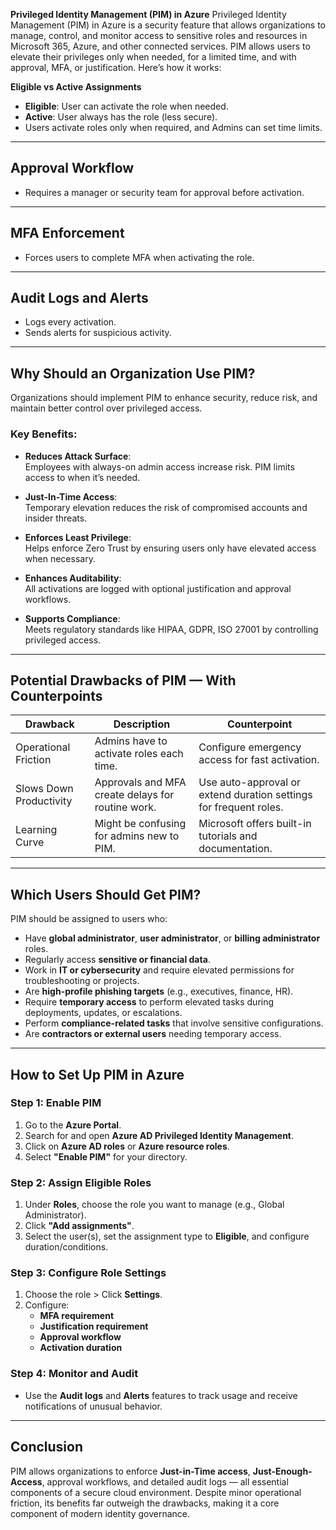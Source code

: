 **Privileged Identity Management (PIM) in Azure**
Privileged Identity Management (PIM) in Azure is a security feature that allows organizations to manage, control, and monitor access to sensitive roles and resources in Microsoft 365, Azure, and other connected services. 
PIM allows users to elevate their privileges only when needed, for a limited time, and with approval, MFA, or justification. Here’s how it works:

**Eligible vs Active Assignments**
- **Eligible**: User can activate the role when needed.  
- **Active**: User always has the role (less secure).  
- Users activate roles only when required, and Admins can set time limits.

---

## Approval Workflow

- Requires a manager or security team for approval before activation.

---

## MFA Enforcement

- Forces users to complete MFA when activating the role.

---

## Audit Logs and Alerts

- Logs every activation.
- Sends alerts for suspicious activity.

---

## Why Should an Organization Use PIM?

Organizations should implement PIM to enhance security, reduce risk, and maintain better control over privileged access.

### Key Benefits:

- **Reduces Attack Surface**:  
  Employees with always-on admin access increase risk. PIM limits access to when it’s needed.

- **Just-In-Time Access**:  
  Temporary elevation reduces the risk of compromised accounts and insider threats.

- **Enforces Least Privilege**:  
  Helps enforce Zero Trust by ensuring users only have elevated access when necessary.

- **Enhances Auditability**:  
  All activations are logged with optional justification and approval workflows.

- **Supports Compliance**:  
  Meets regulatory standards like HIPAA, GDPR, ISO 27001 by controlling privileged access.

---

## Potential Drawbacks of PIM — With Counterpoints

| Drawback                      | Description                                                                 | Counterpoint                                                                 |
|------------------------------|-----------------------------------------------------------------------------|------------------------------------------------------------------------------|
| Operational Friction         | Admins have to activate roles each time.                                   | Configure emergency access for fast activation.                             |
| Slows Down Productivity      | Approvals and MFA create delays for routine work.                          | Use auto-approval or extend duration settings for frequent roles.           |
| Learning Curve               | Might be confusing for admins new to PIM.                                  | Microsoft offers built-in tutorials and documentation.                      |

---

## Which Users Should Get PIM?

PIM should be assigned to users who:

- Have **global administrator**, **user administrator**, or **billing administrator** roles.
- Regularly access **sensitive or financial data**.
- Work in **IT or cybersecurity** and require elevated permissions for troubleshooting or projects.
- Are **high-profile phishing targets** (e.g., executives, finance, HR).
- Require **temporary access** to perform elevated tasks during deployments, updates, or escalations.
- Perform **compliance-related tasks** that involve sensitive configurations.
- Are **contractors or external users** needing temporary access.

---

## How to Set Up PIM in Azure

### Step 1: Enable PIM
1. Go to the **Azure Portal**.
2. Search for and open **Azure AD Privileged Identity Management**.
3. Click on **Azure AD roles** or **Azure resource roles**.
4. Select **"Enable PIM"** for your directory.

### Step 2: Assign Eligible Roles
1. Under **Roles**, choose the role you want to manage (e.g., Global Administrator).
2. Click **"Add assignments"**.
3. Select the user(s), set the assignment type to **Eligible**, and configure duration/conditions.

### Step 3: Configure Role Settings
1. Choose the role > Click **Settings**.
2. Configure:
   - **MFA requirement**
   - **Justification requirement**
   - **Approval workflow**
   - **Activation duration**

### Step 4: Monitor and Audit
- Use the **Audit logs** and **Alerts** features to track usage and receive notifications of unusual behavior.

---

## Conclusion

PIM allows organizations to enforce **Just-in-Time access**, **Just-Enough-Access**, approval workflows, and detailed audit logs — all essential components of a secure cloud environment. Despite minor operational friction, its benefits far outweigh the drawbacks, making it a core component of modern identity governance.
